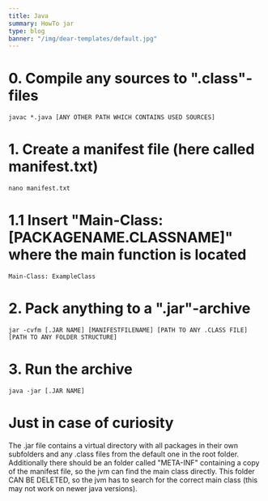 ```yaml
---
title: Java
summary: HowTo jar
type: blog
banner: "/img/dear-templates/default.jpg"
---
```


# 0. Compile any sources to ".class"-files #
`javac *.java [ANY OTHER PATH WHICH CONTAINS USED SOURCES]`

# 1. Create a manifest file (here called manifest.txt) #
`nano manifest.txt`

# 1.1 Insert "Main-Class: [PACKAGENAME.CLASSNAME]" where the main function is located #
```
Main-Class: ExampleClass
```

# 2. Pack anything to a ".jar"-archive #
`jar -cvfm [.JAR NAME] [MANIFESTFILENAME] [PATH TO ANY .CLASS FILE] [PATH TO ANY FOLDER STRUCTURE]`

# 3. Run the archive #
`java -jar [.JAR NAME]`

# Just in case of curiosity #
The .jar file contains a virtual directory with all packages in their own subfolders and any .class files from the default one in the root folder. Additionally there should be an folder called "META-INF" containing a copy of the manifest file, so the jvm can find the main class directly. This folder CAN BE DELETED, so the jvm has to search for the correct main class (this may not work on newer java versions).
